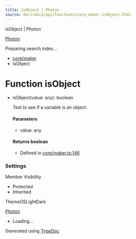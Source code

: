 ```yaml
---
title: isObject | Photon
source: docs/docs/api/functions/core_maker.isObject.html
---
```


isObject | Photon

[Photon](../index.html)




Preparing search index...

* [core/maker](../modules/core_maker.html)
* isObject

# Function isObject

* isObject(value: any): boolean

  Test to see if a variable is an object.

  #### Parameters

  + value: any

  #### Returns boolean

  + Defined in [core/maker.ts:146](https://github.com/mwhite454/photon/blob/main/packages/photon/src/core/maker.ts#L146)

### Settings

Member Visibility

* Protected
* Inherited

ThemeOSLightDark

[Photon](../index.html)

* Loading...

Generated using [TypeDoc](https://typedoc.org/)
